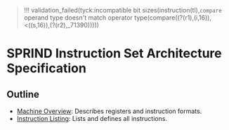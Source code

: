 
> !!! validation_failed(tyck:incompatible bit sizes(instruction(tl),`compare` operand type doesn't match operator type(compare(\(?(r1),\(i,16)),<(\(s,16)),\(?(r2),_71390)))))


# SPRIND Instruction Set Architecture Specification


## Outline

- [Machine Overview](machine-overview.md): Describes registers and instruction formats.
- [Instruction Listing](instruction-listing.md): Lists and defines all instructions.
